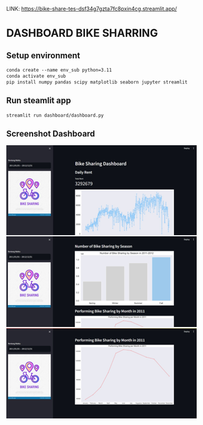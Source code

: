 LINK: https://bike-share-tes-dsf34g7gzta7fc8pxin4cg.streamlit.app/

# DASHBOARD BIKE SHARRING

## Setup environment
```
conda create --name env_sub python=3.11
conda activate env_sub
pip install numpy pandas scipy matplotlib seaborn jupyter streamlit
```

## Run steamlit app
```
streamlit run dashboard/dashboard.py
```

## Screenshot Dashboard
![](ss-1.jpeg)
![](ss-2.jpeg)
![](ss-3.jpeg)
